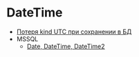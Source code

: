 # DateTime

- [Потеря kind UTC при сохранении в БД](./utc-kind-set-on-reading-from-db.md)
- MSSQL
  - [Date, DateTime, DateTime2](./mssql/date-datime-datime2.md)
